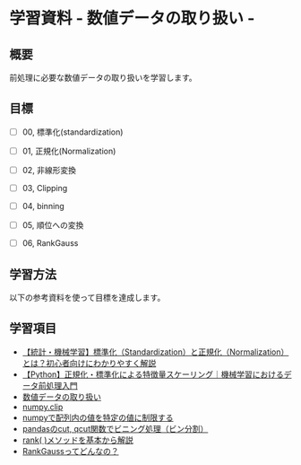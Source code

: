 # 学習資料 - 数値データの取り扱い - 
## 概要
前処理に必要な数値データの取り扱いを学習します。

## 目標
- [ ] 00, 標準化(standardization)
- [ ] 01, 正規化(Normalization)
- [ ] 02, 非線形変換
- [ ] 03, Clipping
- [ ] 04, binning
- [ ] 05, 順位への変換
- [ ] 06, RankGauss


## 学習方法
以下の参考資料を使って目標を達成します。

## 学習項目
- [【統計・機械学習】標準化（Standardization）と正規化（Normalization）とは？初心者向けにわかりやすく解説](https://aiacademy.jp/media/?p=1147)
- [【Python】正規化・標準化による特徴量スケーリング｜機械学習におけるデータ前処理入門](https://di-acc2.com/programming/python/3748/#index_id3)
- [数値データの取り扱い](https://uribo.github.io/practical-ds/02/numeric.html)
- [numpy.clip](https://numpy.org/doc/stable/reference/generated/numpy.clip.html)
- [numpyで配列内の値を特定の値に制限する](https://analytics-note.xyz/programming/numpy-clip/)
- [pandasのcut, qcut関数でビニング処理（ビン分割）](https://note.nkmk.me/python-pandas-cut-qcut-binning/)
- [rank( )メソッドを基本から解説](https://happy-analysis.com/python/python-topic-rank.html)
- [RankGaussってどんなの？](https://tsumit.hatenablog.com/entry/2020/06/20/044835)
